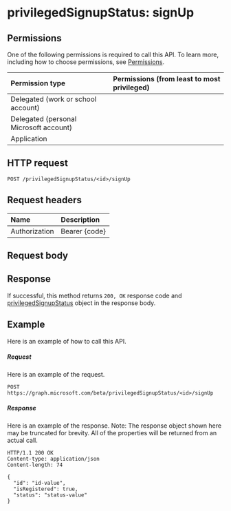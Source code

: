 # privilegedSignupStatus: signUp


## Permissions
One of the following permissions is required to call this API. To learn more, including how to choose permissions, see [Permissions](../../../concepts/permissions_reference.md).

|Permission type      | Permissions (from least to most privileged)              |
|:--------------------|:---------------------------------------------------------|
|Delegated (work or school account) |    |
|Delegated (personal Microsoft account) |    |
|Application |  | 

## HTTP request
<!-- { "blockType": "ignored" } -->
```http
POST /privilegedSignupStatus/<id>/signUp

```
## Request headers
| Name       | Description|
|:---------------|:----------|
| Authorization  | Bearer {code}|

## Request body

## Response
If successful, this method returns `200, OK` response code and [privilegedSignupStatus](../resources/privilegedsignupstatus.md) object in the response body.

## Example
Here is an example of how to call this API.
##### Request
Here is an example of the request.
<!-- {
  "blockType": "request",
  "name": "privilegedsignupstatus_signup"
}-->
```http
POST https://graph.microsoft.com/beta/privilegedSignupStatus/<id>/signUp
```

##### Response
Here is an example of the response. Note: The response object shown here may be truncated for brevity. All of the properties will be returned from an actual call.
<!-- {
  "blockType": "response",
  "truncated": true,
  "@odata.type": "microsoft.graph.privilegedSignupStatus"
} -->
```http
HTTP/1.1 200 OK
Content-type: application/json
Content-length: 74

{
  "id": "id-value",
  "isRegistered": true,
  "status": "status-value"
}
```

<!-- uuid: 8fcb5dbc-d5aa-4681-8e31-b001d5168d79
2015-10-25 14:57:30 UTC -->
<!-- {
  "type": "#page.annotation",
  "description": "privilegedSignupStatus: signUp",
  "keywords": "",
  "section": "documentation",
  "tocPath": ""
}-->